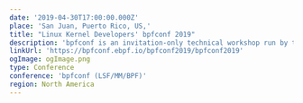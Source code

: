 ```yaml
---
date: '2019-04-30T17:00:00.000Z'
place: 'San Juan, Puerto Rico, US,'
title: "Linux Kernel Developers' bpfconf 2019"
description: 'bpfconf is an invitation-only technical workshop run by the Linux community in order to bring BPF core developers together, to discuss new ideas and to work out improvements to the BPF subsystem that will make their way into future mainline kernels and into the LLVM BPF backend.'
linkUrl: 'https://bpfconf.ebpf.io/bpfconf2019/bpfconf2019'
ogImage: ogImage.png
type: Conference
conference: 'bpfconf (LSF/MM/BPF)'
region: North America
---
```

